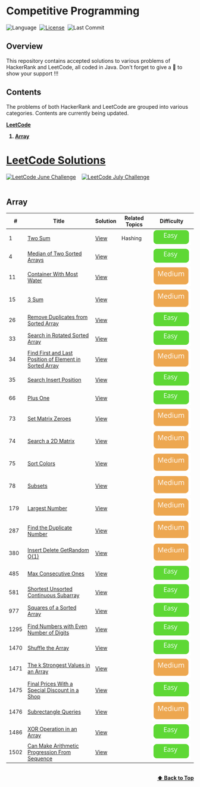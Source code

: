 # Competitive Programming

![Language](https://img.shields.io/badge/Language-Java-important)&nbsp;
[![License](https://img.shields.io/badge/License-MIT-informational)](./LICENSE)&nbsp;
![Last Commit](https://img.shields.io/github/last-commit/rohitkumar-rk/Competitive-Programming)<br>
<!--![visitors](https://visitor-badge.glitch.me/badge?page_id=rohitkumar-rk.Competitive-Programming)&nbsp; -->

## Overview

This repository contains accepted solutions to various problems of HackerRank and LeetCode, all coded in Java. 
Don't forget to give  a 🌟 to show your support !!!

## Contents

The problems of both HackerRank and LeetCode are grouped into various categories.  Contents are currently being updated. <br/>

<b><a href="#leetcode-solutions">LeetCode</a></b>

<ol>
    <b><a href="#array"><li> Array </li> </a> </b>
</ol>

# [LeetCode Solutions](./LeetCode)

[![LeetCode June Challenge](https://img.shields.io/badge/LeetCode-June_Challenge-important)](./LeetCode%20June%20Challenge)&nbsp;&nbsp;&nbsp;
[![LeetCode July Challenge](https://img.shields.io/badge/LeetCode-July_Challenge-brightgreen)](./July%20LeetCode%20Challenge)<br><br>

## Array

| #             | Title| Solution |  Related Topics | Difficulty |
| ----- | ------------- | ------------- |------------- | ------------- |
| 1  | [Two Sum](https://leetcode.com/problems/two-sum/)  | [View](./LeetCode/Array/1.%20Two%20Sum/Solution.java) | Hashing |  ![Easy](./Tags/easy.svg) |
| 4 | [Median of Two Sorted Arrays](https://leetcode.com/problems/median-of-two-sorted-arrays/)  | [View](./LeetCode/Array/4.%20Median%20of%20Two%20Sorted%20Arrays/Solution.java) |  |  ![Easy](./Tags/easy.svg) |
|11| [Container With Most Water](https://leetcode.com/problems/container-with-most-water/)  | [View](./LeetCode/Array/11.%20Container%20With%20Most%20Water/Solution.java) |  |  ![Easy](./Tags/medium.svg) |
| 15 | [3 Sum](https://leetcode.com/problems/3sum/)  | [View](./LeetCode/Array/15.%203%20Sum/Solution.java) |  |  ![Easy](./Tags/medium.svg) |
| 26 | [Remove Duplicates from Sorted Array](https://leetcode.com/problems/remove-duplicates-from-sorted-array/)  | [View](./LeetCode/Array/26.%20Remove%20Duplicates%20from%20Sorted%20Array/Solution.java) |  |  ![Easy](./Tags/easy.svg) |
| 33| [Search in Rotated Sorted Array](https://leetcode.com/problems/search-in-rotated-sorted-array/)  | [View](./LeetCode/Array/33.%20Search%20in%20Rotated%20Sorted%20Array/Solution.java) |  |  ![Easy](./Tags/easy.svg) |
|34| [Find First and Last Position of Element in Sorted Array](https://leetcode.com/problems/find-first-and-last-position-of-element-in-sorted-array/)  | [View](./LeetCode/Array/34.%20Find%20First%20and%20Last%20Position%20of%20Element%20in%20Sorted%20Array/Solution.java) |  |  ![Easy](./Tags/medium.svg) |
| 35 | [Search Insert Position](https://leetcode.com/problems/search-insert-position/)  | [View](./LeetCode/Array/35.%20Search%20Insert%20Position/Solution.java) |  |  ![Easy](./Tags/easy.svg) |
| 66 | [Plus One](https://leetcode.com/problems/plus-one/)  | [View](./LeetCode/Array/66.%20Plus%20One/Solution.java) |  |  ![Easy](./Tags/easy.svg) |
| 73 | [Set Matrix Zeroes](https://leetcode.com/problems/set-matrix-zeroes/)  | [View](./LeetCode/Array/73.%20Set%20Matrix%20Zeroes/Solution.java) |  |  ![Easy](./Tags/medium.svg) |
| 74 | [Search a 2D Matrix](https://leetcode.com/problems/search-a-2d-matrix/)  | [View](./LeetCode/Array/74.%20Search%20a%202D%20Matrix/Solution.java) |  |  ![Easy](./Tags/medium.svg) |
| 75 | [Sort Colors](https://leetcode.com/problems/sort-colors/)  | [View](./LeetCode/Array/75.%20Sort%20Colors/Solution.java) |  |  ![Medium](./Tags/medium.svg) |
| 78 | [Subsets](https://leetcode.com/problems/subsets/)  | [View](./LeetCode/Array/78.%20Subsets/Solution.java) |  |  ![Medium](./Tags/medium.svg) |
| 179 | [Largest Number](https://leetcode.com/problems/largest-number/)  | [View](./LeetCode/Array/179.%20Largest%20Number/Solution.java) |  |  ![Medium](./Tags/medium.svg) |
| 287 | [Find the Duplicate Number](https://leetcode.com/problems/find-the-duplicate-number/)  | [View](./LeetCode/Array/287.%20Find%20the%20Duplicate%20Number/Solution.java) |  |  ![Medium](./Tags/medium.svg) |
| 380 | [Insert Delete GetRandom O(1)](https://leetcode.com/problems/insert-delete-getrandom-o1/)  | [View](./LeetCode/Array/) |  |  ![Medium](./Tags/medium.svg) |
| 485 | [Max Consecutive Ones](https://leetcode.com/problems/max-consecutive-ones/)  | [View](./LeetCode/Array/485.%20Max%20Consecutive%20Ones/Solution.java) |  |  ![Easy](./Tags/easy.svg) |
| 581 | [Shortest Unsorted Continuous Subarray](https://leetcode.com/problems/shortest-unsorted-continuous-subarray/)  | [View](581.%20Shortest%20Unsorted%20Continuous%20Subarray/Solution.java) |  |  ![Easy](./Tags/easy.svg) |
| 977 | [Squares of a Sorted Array](https://leetcode.com/problems/squares-of-a-sorted-array/)  | [View](./LeetCode/Array/977.%20Squares%20of%20a%20Sorted%20Array/Solution.java) |  |  ![Easy](./Tags/easy.svg) |
| 1295 | [Find Numbers with Even Number of Digits](https://leetcode.com/problems/find-numbers-with-even-number-of-digits/)  | [View](./LeetCode/Array/1295.%20Find%20Numbers%20with%20Even%20Number%20of%20Digits/Solution.java) |  |  ![Easy](./Tags/easy.svg) |
| 1470 | [Shuffle the Array](https://leetcode.com/problems/shuffle-the-array/)  | [View](./LeetCode/Array/1470.%20Shuffle%20the%20Array/Solution.java) |  |  ![Easy](./Tags/easy.svg) |
| 1471 | [The k Strongest Values in an Array](https://leetcode.com/problems/the-k-strongest-values-in-an-array/)  | [View](./LeetCode/Array/1471.%20The%20k%20Strongest%20Values%20in%20an%20Array/Solution.java) |  |  ![Medium](./Tags/medium.svg) |
| 1475 | [Final Prices With a Special Discount in a Shop](https://leetcode.com/problems/final-prices-with-a-special-discount-in-a-shop/)  | [View](./LeetCode/Array/1475.%20Final%20Prices%20With%20a%20Special%20Discount%20in%20a%20Shop/Solution.java) |  |  ![Easy](./Tags/easy.svg) |
| 1476 | [Subrectangle Queries](https://leetcode.com/problems/subrectangle-queries/)  | [View](./LeetCode/Array/1476.%20Subrectangle%20Queries/Solution.java) |  |  ![Medium](./Tags/medium.svg) |
| 1486 | [XOR Operation in an Array](https://leetcode.com/problems/xor-operation-in-an-array/)  | [View](./LeetCode/Array/1486.%20XOR%20Operation%20in%20an%20Array/Solution.java) |  |  ![Easy](./Tags/easy.svg) |
| 1502 | [Can Make Arithmetic Progression From Sequence](https://leetcode.com/problems/can-make-arithmetic-progression-from-sequence/)  | [View](./LeetCode/Array/1502.%20Can%20Make%20Arithmetic%20Progression%20From%20Sequence/Solution.java) |  |  ![Easy](./Tags/easy.svg) |

<!-- 
| | []()  | [View](./LeetCode/Array/) |  |  ![Easy](./Tags/easy.svg) |
| | []()  | [View](./LeetCode/Array/) |  |  ![Easy](./Tags/easy.svg) | -->

<br/>
<div align="right">
    <b><a href="#overview">⬆️ Back to Top</a></b>
</div>
<br/>
